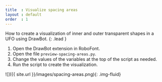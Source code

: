 ```yaml
---
title  : Visualize spacing areas
layout : default
order  : 1
---
```


How to create a visualization of inner and outer transparent shapes in a UFO using DrawBot.
{: .lead }

1. Open the DrawBot extension in RoboFont.
2. Open the file `preview-spacing-areas.py`.
3. Change the values of the variables at the top of the script as needed.
4. Run the script to create the visualization.

![]({{ site.url }}/images/spacing-areas.png){: .img-fluid}
